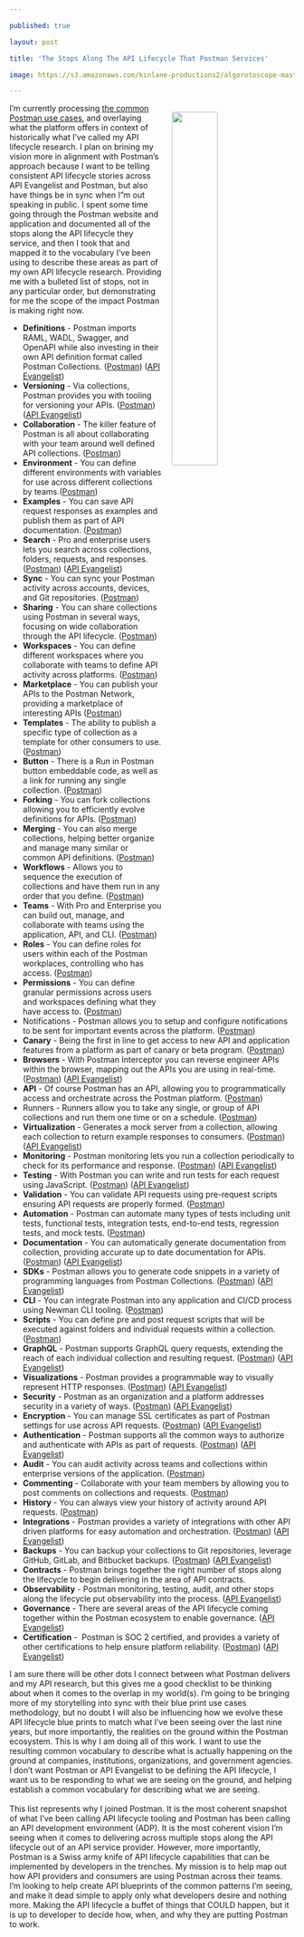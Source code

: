 ---
published: true
layout: post
title: 'The Stops Along The API Lifecycle That Postman Services'
image: https://s3.amazonaws.com/kinlane-productions2/algorotoscope-master/stories-downtheline-dali-three.jpg
---
<p><img style="padding: 15px;" src="https://s3.amazonaws.com/kinlane-productions2/algorotoscope-master/stories-downtheline-dali-three.jpg" alt="" width="40%" align="right" /></p>
<p>I&rsquo;m currently processing <a href="https://www.postman.com/use-cases/">the common Postman use cases</a>, and overlaying what the platform offers in context of historically what I&rsquo;ve called my API lifecycle research. I plan on brining my vision more in alignment with Postman&rsquo;s approach because I want to be telling consistent API lifecycle stories across API Evangelist and Postman, but also have things be in sync when I&rdquo;m out speaking in public. I spent some time going through the Postman website and application and documented all of the stops along the API lifecycle they service, and then I took that and mapped it to the vocabulary I&rsquo;ve been using to describe these areas as part of my own API lifecycle research. Providing me with a bulleted list of stops, not in any particular order, but demonstrating for me the scope of the impact Postman is making right now.</p>
<ul>
<li><strong>Definitions</strong> - Postman imports RAML, WADL, Swagger, and OpenAPI while also investing in their own API definition format called Postman Collections. (<a href="https://www.postman.com/collection">Postman</a>) (<a href="http://definitions.apievangelist.com/">API Evangelist</a>)</li>
<li><strong>Versioning</strong> - Via collections, Postman provides you with tooling for versioning your APIs. (<a href="https://learning.postman.com/docs/postman/collections/version_control">Postman</a>) (<a href="http://versioning.apievangelist.com/">API Evangelist</a>)</li>
<li><strong>Collaboration</strong> - The killer feature of Postman is all about collaborating with your team around well defined API collections. (<a href="https://learning.postman.com/docs/postman/launching_postman/collaboration/">Postman</a>)</li>
<li><strong>Environment</strong> - You can define different environments with variables for use across different collections by teams.(<a href="https://learning.postman.com/docs/postman/environments_and_globals/intro_to_environments_and_globals">Postman</a>)</li>
<li><strong>Examples</strong> - You can save API request responses as examples and publish them as part of API documentation. (<a href="https://learning.postman.com/docs/postman/collections/examples">Postman</a>)</li>
<li><strong>Search</strong> - Pro and enterprise users lets you search across collections, folders, requests, and responses.(<a href="https://learning.postman.com/docs/postman_pro/api_search/searching_apis">Postman</a>) (<a href="http://search.apievangelist.com/">API Evangelist</a>)</li>
<li><strong>Sync</strong> - You can sync your Postman activity across accounts, devices, and Git repositories. (<a href="https://learning.postman.com/docs/postman/launching_postman/syncing/">Postman</a>)</li>
<li><strong>Sharing</strong> - You can share collections using Postman in several ways, focusing on wide collaboration through the API lifecycle. (<a href="https://learning.postman.com/docs/postman/collections/sharing_collections/">Postman</a>)</li>
<li><strong>Workspaces</strong> - You can define different workspaces where you collaborate with teams to define API activity across platforms. (<a href="https://learning.postman.com/docs/postman/workspaces/intro_to_workspaces">Postman</a>)</li>
<li><strong>Marketplace</strong> - You can publish your APIs to the Postman Network, providing a marketplace of interesting APIs (<a href="https://www.postman.com/api-network/">Postman</a>)</li>
<li><strong>Templates</strong> - The ability to publish a specific type of collection as a template for other consumers to use. (<a href="https://learning.postman.com/docs/postman_for_publishers/postman_templates/add_templates">Postman</a>)</li>
<li><strong>Button</strong> - There is a Run in Postman button embeddable code, as well as a link for running any single collection. (<a href="https://learning.postman.com/docs/postman_for_publishers/run_button/creating_run_button">Postman</a>)</li>
<li><strong>Forking</strong> - You can fork collections allowing you to efficiently evolve definitions for APIs. (<a href="https://learning.postman.com/docs/postman/collections/version_control/#forking-a-collection">Postman</a>)</li>
<li><strong>Merging</strong> - You can also merge collections, helping better organize and manage many similar or common API definitions. (<a href="https://learning.postman.com/docs/postman/collections/version_control/#merging-changes">Postman</a>)</li>
<li><strong>Workflows</strong> - Allows you to sequence the execution of collections and have them run in any order that you define. (<a href="https://learning.postman.com/docs/postman/collection_runs/building_workflows/">Postman</a>)</li>
<li><strong>Teams</strong> - With Pro and Enterprise you can build out, manage, and collaborate with teams using the application, API, and CLI. (<a href="https://learning.postman.com/docs/postman_pro/managing_postman_pro/team_settings">Postman</a>)</li>
<li><strong>Roles</strong> - You can define roles for users within each of the Postman workplaces, controlling who has access. (<a href="https://learning.postman.com/docs/postman_pro/managing_postman_pro/roles_and_permissions/#workspace-roles">Postman</a>)</li>
<li><strong>Permissions</strong> - You can define granular permissions across users and workspaces defining what they have access to. (<a href="https://learning.postman.com/docs/postman_pro/managing_postman_pro/roles_and_permissions/#list-of-roles-and-permissions">Postman</a>)</li>
<li>Notifications - Postman allows you to setup and configure notifications to be sent for important events across the platform. (<a href="https://learning.postman.com/docs/postman/notifications/">Postman</a>)</li>
<li><strong>Canary</strong> - Being the first in line to get access to new API and application features from a platform as part of canary or beta program. (<a href="https://www.postman.com/downloads/canary">Postman</a>)</li>
<li><strong>Browsers</strong> - With Postman Interceptor you can reverse engineer APIs within the browser, mapping out the APIs you are using in real-time. (<a href="https://learning.postman.com/docs/postman/sending_api_requests/interceptor_extension/">Postman</a>) (<a href="http://browsers.apievangelist.com/">API Evangelist</a>)</li>
<li><strong>API</strong> - Of course Postman has an API, allowing you to programmatically access and orchestrate across the Postman platform. (<a href="https://learning.postman.com/docs/postman/postman_api/intro_api">Postman</a>)</li>
<li>Runners - Runners allow you to take any single, or group of API collections and run them one time or on a schedule. (<a href="https://learning.postman.com/docs/postman/collection_runs/intro_to_collection_runs">Postman</a>)</li>
<li><strong>Virtualization</strong> - Generates a mock server from a collection, allowing each collection to return example responses to consumers. (<a href="https://learning.postman.com/docs/postman/mock_servers/intro_to_mock_servers">Postman</a>) (<a href="http://virtualization.apievangelist.com/">API Evangelist</a>)</li>
<li><strong>Monitoring</strong> - Postman monitoring lets you run a&nbsp;collection&nbsp;periodically to check for its performance and response. (<a href="https://learning.postman.com/docs/postman/monitors/intro_monitors">Postman</a>) (<a href="http://monitoring.apievangelist.com/">API Evangelist</a>)</li>
<li><strong>Testing</strong> - With Postman you can write and run tests for each request using JavaScript. (<a href="https://learning.postman.com/docs/postman/scripts/test_scripts/">Postman</a>) (<a href="http://testing.apievangelist.com/">API Evangelist</a>)</li>
<li><strong>Validation</strong> - You can validate API requests using pre-request scripts ensuring API requests are properly formed. (<a href="https://community.postman.com/t/how-to-add-validation-in-pre-request-and-fail-test-based-on-pre-request-condition/2872">Postman</a>)</li>
<li><strong>Automation</strong> - Postman can automate many types of tests including unit tests, functional tests, integration tests, end-to-end tests, regression tests, and mock tests. (<a href="https://www.postman.com/automated-testing">Postman</a>)</li>
<li><strong>Documentation</strong> - You can automatically generate documentation from collection, providing accurate up to date documentation for APIs. (<a href="https://learning.postman.com/docs/postman/api_documentation/intro_to_api_documentation">Postman</a>) (<a href="http://documentation.apievangelist.com/">API Evangelist</a>)</li>
<li><strong>SDKs</strong> - Postman allows you to generate code snippets in a variety of programming languages from Postman Collections. (<a href="https://learning.postman.com/docs/postman/sending_api_requests/generate_code_snippets/">Postman</a>) (<a href="http://sdk.apievangelist.com/">API Evangelist</a>)</li>
<li><strong>CLI</strong> - You can integrate Postman into any application and CI/CD process using Newman CLI tooling. (<a href="https://learning.postman.com/docs/postman/collection_runs/command_line_integration_with_newman/">Postman</a>)</li>
<li><strong>Scripts</strong> - You can define pre and post request scripts that will be executed against folders and individual requests within a collection. (<a href="https://learning.postman.com/docs/postman/scripts/intro_to_scripts">Postman</a>)</li>
<li><strong>GraphQL</strong> - Postman supports GraphQL query requests, extending the reach of each individual collection and resulting request. (<a href="https://learning.postman.com/docs/postman/sending_api_requests/graphql">Postman</a>) (<a href="http://graphql.apievangelist.com/">API Evangelist</a>)</li>
<li><strong>Visualizations</strong> - Postman provides a programmable way to visually represent HTTP responses. (<a href="https://learning.postman.com/docs/postman/sending_api_requests/visualizer">Postman</a>) (<a href="http://visualization.apievangelist.com/">API Evangelist</a>)</li>
<li><strong>Security</strong> - Postman as an organization and a platform addresses security in a variety of ways. (<a href="https://www.postman.com/security">Postman</a>) (<a href="http://security.apievangelist.com/">API Evangelist</a>)</li>
<li><strong>Encryption</strong> - You can manage SSL certificates as part of Postman settings for use across API requests. (<a href="https://blog.postman.com/2017/12/05/set-and-view-ssl-certificates-with-postman/">Postman</a>) (<a href="http://encryption.apievangelist.com/">API Evangelist</a>)</li>
<li><strong>Authentication</strong> - Postman supports all the common ways to authorize and authenticate with APIs as part of requests. (<a href="https://learning.postman.com/docs/postman/sending_api_requests/authorization/">Postman</a>) (<a href="http://authentication.apievangelist.com/">API Evangelist</a>)</li>
<li><strong>Audit</strong> - You can audit activity across teams and collections within enterprise versions of the application. (<a href="https://learning.postman.com/docs/postman_enterprise/audit_logs">Postman</a>)</li>
<li><strong>Commenting</strong> - Collaborate with your team members by allowing you to post comments on collections and requests. (<a href="https://learning.postman.com/docs/postman/collections/commenting_on_collections">Postman</a>)</li>
<li><strong>History</strong> - You can always view your history of activity around API requests. (<a href="https://learning.postman.com/docs/postman/sending_api_requests/history/">Postman</a>) </li>
<li><strong>Integrations</strong> - Postman provides a variety of integrations with other API driven platforms for easy automation and orchestration. (<a href="https://www.postman.com/integrations/">Postman</a>) (<a href="http://integrations.apievangelist.com/">API Evangelist</a>)</li>
<li><strong>Backups</strong> - You can backup your collections to Git repositories, leverage GitHub, GitLab, and Bitbucket backups. (<a href="https://blog.postman.com/2019/01/11/backup-your-collections-on-a-custom-domain-in-your-git-repositories">Postman</a>) (<a href="http://backups.apievangelist.com/">API Evangelist</a>)</li>
<li><strong>Contracts</strong> - Postman brings together the right number of stops along the lifecycle to begin delivering in the area of API contracts.</li>
<li><strong>Observability</strong> - Postman monitoring, testing, audit, and other stops along the lifecycle put observability into the process. (<a href="http://observability.apievangelist.com/">API Evangelist</a>)</li>
<li><strong>Governance</strong> - There are several areas of the API lifecycle coming together within the Postman ecosystem to enable governance. (<a href="http://governance.apievangelist.com/">API Evangelist</a>)</li>
<li><strong>Certification</strong> -&nbsp; Postman is SOC 2 certified, and provides a variety of other certifications to help ensure platform reliability. (<a href="https://blog.postman.com/2019/05/08/postman-is-soc-2-certified/">Postman</a>) (<a href="http://certification.apievangelist.com/">API Evangelist</a>)</li>
</ul>
<ul>
</ul>
<p>I am sure there will be other dots I connect between what Postman delivers and my API research, but this gives me a good checklist to be thinking about when it comes to the overlap in my world(s). I&rsquo;m going to be bringing more of my storytelling into sync with their blue print use cases methodology, but no doubt I will also be influencing how we evolve these API lifecycle blue prints to match what I&rsquo;ve been seeing over the last nine years, but more importantly, the realities on the ground within the Postman ecosystem. This is why I am doing all of this work. I want to use the resulting common vocabulary to describe what is actually happening on the ground at companies, institutions, organizations, and government agencies. I don&rsquo;t want Postman or API Evangelist to be defining the API lifecycle, I want us to be responding to what we are seeing on the ground, and helping establish a common vocabulary for describing what we are seeing.<br /><br />This list represents why I joined Postman. It is the most coherent snapshot of what I&rsquo;ve been calling API lifecycle tooling and Postman has been calling an API development environment (ADP). It is the most coherent vision I&rsquo;m seeing when it comes to delivering across multiple stops along the API lifecycle out of an API service provider. However, more importantly, Postman is a Swiss army knife of API lifecycle capabilities that can be implemented by developers in the trenches. My mission is to help map out how API providers and consumers are using Postman across their teams. I&rsquo;m looking to help create API blueprints of the common patterns I&rsquo;m seeing, and make it dead simple to apply only what developers desire and nothing more. Making the API lifecycle a buffet of things that COULD happen, but it is up to developer to decide how, when, and why they are putting Postman to work.</p>
